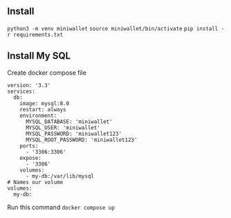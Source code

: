 ## Install
`python3 -m venv miniwallet`
`source miniwallet/bin/activate`
`pip install -r requirements.txt`

## Install My SQL
Create docker compose file
```
version: '3.3'
services:
  db:
    image: mysql:8.0
    restart: always
    environment:
      MYSQL_DATABASE: 'miniwallet'
      MYSQL_USER: 'miniwallet'
      MYSQL_PASSWORD: 'miniwallet123'
      MYSQL_ROOT_PASSWORD: 'miniwallet123'
    ports:
      - '3306:3306'
    expose:
      - '3306'
    volumes:
      - my-db:/var/lib/mysql
# Names our volume
volumes:
  my-db:
```

Run this command
`docker compose up`

